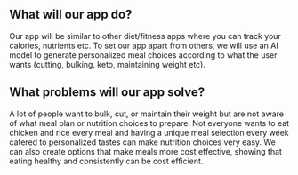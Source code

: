 ## What will our app do?
Our app will be similar to other diet/fitness apps where you can track your calories, nutrients etc. To set our app apart from others, we will use an AI model to generate personalized meal choices according to what the user wants (cutting, bulking, keto, maintaining weight etc). 

## What problems will our app solve?
A lot of people want to bulk, cut, or maintain their weight but are not aware of what meal plan or nutrition choices to prepare. Not everyone wants to eat chicken and rice every meal and having a unique meal selection every week catered to personalized tastes can make nutrition choices very easy. 
We can also create options that make meals more cost effective, showing that eating healthy and consistently can be cost efficient. 
